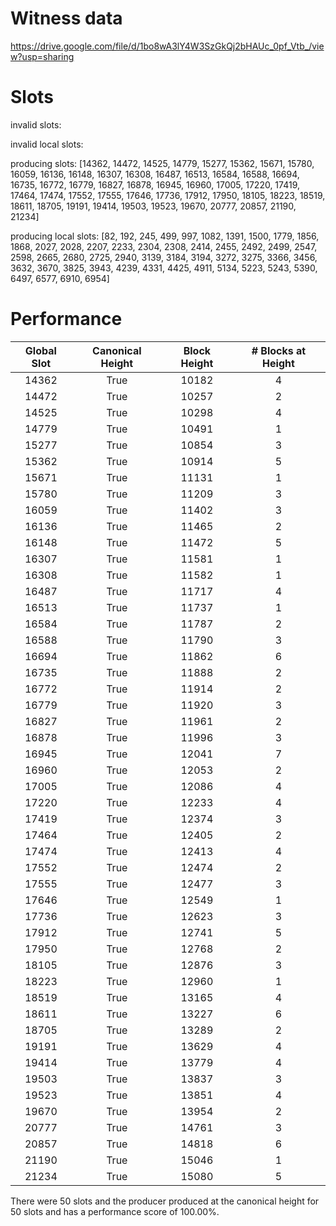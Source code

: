 Witness data
============

https://drive.google.com/file/d/1bo8wA3lY4W3SzGkQj2bHAUc_0pf_Vtb_/view?usp=sharing

Slots
=====

invalid slots: 

invalid local slots:

producing slots: [14362, 14472, 14525, 14779, 15277, 15362, 15671, 15780, 16059, 16136, 16148, 16307, 16308, 16487, 16513, 16584, 16588, 16694, 16735, 16772, 16779, 16827, 16878, 16945, 16960, 17005, 17220, 17419, 17464, 17474, 17552, 17555, 17646, 17736, 17912, 17950, 18105, 18223, 18519, 18611, 18705, 19191, 19414, 19503, 19523, 19670, 20777, 20857, 21190, 21234]

producing local slots: [82, 192, 245, 499, 997, 1082, 1391, 1500, 1779, 1856, 1868, 2027, 2028, 2207, 2233, 2304, 2308, 2414, 2455, 2492, 2499, 2547, 2598, 2665, 2680, 2725, 2940, 3139, 3184, 3194, 3272, 3275, 3366, 3456, 3632, 3670, 3825, 3943, 4239, 4331, 4425, 4911, 5134, 5223, 5243, 5390, 6497, 6577, 6910, 6954]

Performance 
===========


| Global Slot | Canonical Height | Block Height | # Blocks at Height |
|:-----------:|:----------------:|:------------:|:------------------:|
|    14362    |       True       |    10182     |         4          |
|    14472    |       True       |    10257     |         2          |
|    14525    |       True       |    10298     |         4          |
|    14779    |       True       |    10491     |         1          |
|    15277    |       True       |    10854     |         3          |
|    15362    |       True       |    10914     |         5          |
|    15671    |       True       |    11131     |         1          |
|    15780    |       True       |    11209     |         3          |
|    16059    |       True       |    11402     |         3          |
|    16136    |       True       |    11465     |         2          |
|    16148    |       True       |    11472     |         5          |
|    16307    |       True       |    11581     |         1          |
|    16308    |       True       |    11582     |         1          |
|    16487    |       True       |    11717     |         4          |
|    16513    |       True       |    11737     |         1          |
|    16584    |       True       |    11787     |         2          |
|    16588    |       True       |    11790     |         3          |
|    16694    |       True       |    11862     |         6          |
|    16735    |       True       |    11888     |         2          |
|    16772    |       True       |    11914     |         2          |
|    16779    |       True       |    11920     |         3          |
|    16827    |       True       |    11961     |         2          |
|    16878    |       True       |    11996     |         3          |
|    16945    |       True       |    12041     |         7          |
|    16960    |       True       |    12053     |         2          |
|    17005    |       True       |    12086     |         4          |
|    17220    |       True       |    12233     |         4          |
|    17419    |       True       |    12374     |         3          |
|    17464    |       True       |    12405     |         2          |
|    17474    |       True       |    12413     |         4          |
|    17552    |       True       |    12474     |         2          |
|    17555    |       True       |    12477     |         3          |
|    17646    |       True       |    12549     |         1          |
|    17736    |       True       |    12623     |         3          |
|    17912    |       True       |    12741     |         5          |
|    17950    |       True       |    12768     |         2          |
|    18105    |       True       |    12876     |         3          |
|    18223    |       True       |    12960     |         1          |
|    18519    |       True       |    13165     |         4          |
|    18611    |       True       |    13227     |         6          |
|    18705    |       True       |    13289     |         2          |
|    19191    |       True       |    13629     |         4          |
|    19414    |       True       |    13779     |         4          |
|    19503    |       True       |    13837     |         3          |
|    19523    |       True       |    13851     |         4          |
|    19670    |       True       |    13954     |         2          |
|    20777    |       True       |    14761     |         3          |
|    20857    |       True       |    14818     |         6          |
|    21190    |       True       |    15046     |         1          |
|    21234    |       True       |    15080     |         5          |

There were 50 slots and the producer produced at the canonical height for 50 slots and has a performance score of 100.00%.